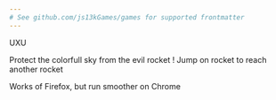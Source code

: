 ```yaml
---
# See github.com/js13kGames/games for supported frontmatter
---
```

UXU
Protect the colorfull sky from the evil rocket ! Jump on rocket to reach another rocket

Works of Firefox, but run smoother on Chrome